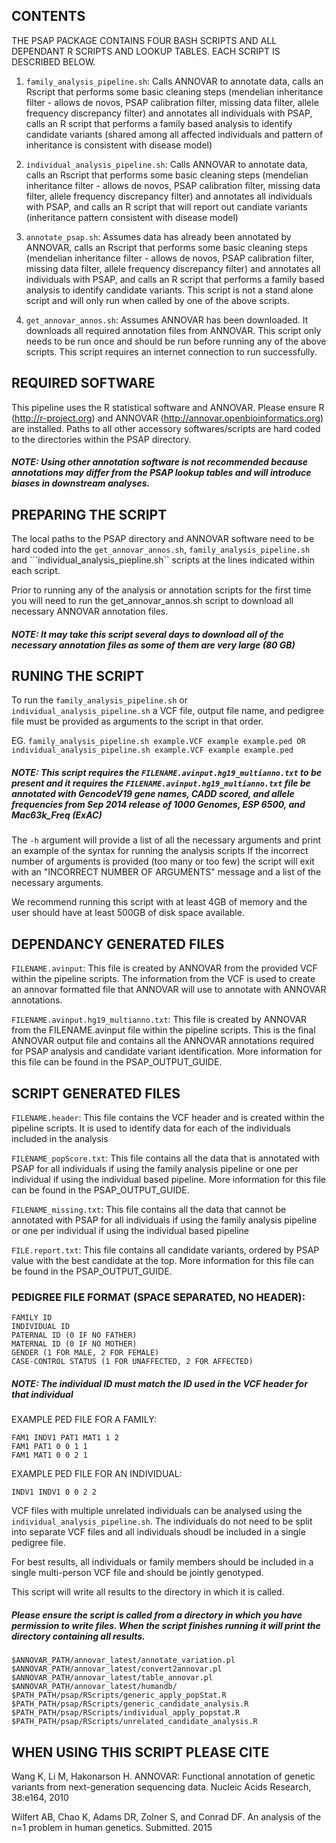 ## CONTENTS
THE PSAP PACKAGE CONTAINS FOUR BASH SCRIPTS AND ALL DEPENDANT R SCRIPTS AND LOOKUP TABLES. EACH SCRIPT IS DESCRIBED BELOW.

1) ```family_analysis_pipeline.sh```: Calls ANNOVAR to annotate data, calls an Rscript that performs some basic cleaning steps (mendelian inheritance filter - allows de novos, PSAP calibration filter, missing data filter, allele frequency discrepancy filter) and annotates all individuals with PSAP, calls an R script that performs a family based analysis to identify candidate variants (shared among all affected individuals and pattern of inheritance is consistent with disease model) 

2) ```individual_analysis_pipeline.sh```: Calls ANNOVAR to annotate data, calls an Rscript that performs some basic cleaning steps (mendelian inheritance filter - allows de novos, PSAP calibration filter, missing data filter, allele frequency discrepancy filter) and annotates all individuals with PSAP, and calls an R script that will report out candiate variants (inheritance pattern consistent with disease model)

3) ```annotate_psap.sh```: Assumes data has already been annotated by ANNOVAR, calls an Rscript that performs some basic cleaning steps (mendelian inheritance filter - allows de novos, PSAP calibration filter, missing data filter, allele frequency discrepancy filter) and annotates all individuals with PSAP, and calls an R script that performs a family based analysis to identify candidate variants.  This script is not a stand alone script and will only run when called by one of the above scripts.

4) ```get_annovar_annos.sh```:  Assumes ANNOVAR has been downloaded.  It downloads all required annotation files from ANNOVAR.  This script only needs to be run once and should be run before running any of the above scripts.  This script requires an internet connection to run successfully.

## REQUIRED SOFTWARE
This pipeline uses the R statistical software and ANNOVAR.  Please ensure R (http://r-project.org) and ANNOVAR (http://annovar.openbioinformatics.org) are installed.  Paths to all other accessory softwares/scripts are hard coded to the directories within the PSAP directory.

##### NOTE: Using other annotation software is not recommended because annotations may differ from the PSAP lookup tables and will introduce biases in downstream analyses. 

## PREPARING THE SCRIPT
The local paths to the PSAP directory and ANNOVAR software need to be hard coded into the ```get_annovar_annos.sh```, ```family_analysis_pipeline.sh``` and ```individual_analysis_piepline.sh`` scripts at the lines indicated within each script.

Prior to running any of the analysis or annotation scripts for the first time you will need to run the get_annovar_annos.sh script to download all necessary ANNOVAR annotation files.  
##### NOTE: It may take this script several days to download all of the necessary annotation files as some of them are very large (80 GB)

## RUNING THE SCRIPT
To run the ```family_analysis_pipeline.sh``` or ```individual_analysis_pipeline.sh``` a VCF file, output file name, and pedigree file must be provided as arguments to the script in that order.

EG. ```family_analysis_pipeline.sh example.VCF example example.ped OR individual_analysis_pipeline.sh example.VCF example example.ped```

##### NOTE: This script requires the ```FILENAME.avinput.hg19_multianno.txt``` to be present and it requires the ```FILENAME.avinput.hg19_multianno.txt``` file be annotated with GencodeV19 gene names, CADD scored, and allele frequencies from Sep 2014 release of 1000 Genomes, ESP 6500, and Mac63k_Freq (ExAC)

The ```-h``` argument will provide a list of all the necessary arguments and print an example of the syntax for running the analysis scripts
If the incorrect number of arguments is provided (too many or too few) the script will exit with an "INCORRECT NUMBER OF ARGUMENTS" message and a list of the necessary arguments.

We recommend running this script with at least 4GB of memory and the user should have at least 500GB of disk space available.

## DEPENDANCY GENERATED FILES
```FILENAME.avinput```: This file is created by ANNOVAR from the provided VCF within the pipeline scripts.  The information from the VCF is used to create an annovar formatted file that ANNOVAR will use to annotate with ANNOVAR annotations.

```FILENAME.avinput.hg19_multianno.txt```: This file is created by ANNOVAR from the FILENAME.avinput file within the pipeline scripts.  This is the final ANNOVAR output file and contains all the ANNOVAR annotations required for PSAP analysis and candidate variant identification. More information for this file can be found in the PSAP_OUTPUT_GUIDE.

## SCRIPT GENERATED FILES
```FILENAME.header```: This file contains the VCF header and is created within the pipeline scripts.  It is used to identify data for each of the individuals included in the analysis

```FILENAME_popScore.txt```: This file contains all the data that is annotated with PSAP for all individuals if using the family analysis pipeline or one per individual if using the individual based pipeline.  More information for this file can be found in the PSAP_OUTPUT_GUIDE.

```FILENAME_missing.txt```: This file contains all the data that cannot be annotated with PSAP for all individuals if using the family analysis pipeline or one per individual if using the individual based pipeline

```FILE.report.txt```: This file contains all candidate variants, ordered by PSAP value with the best candidate at the top.  More information for this file can be found in the PSAP_OUTPUT_GUIDE.

### PEDIGREE FILE FORMAT (SPACE SEPARATED, NO HEADER):

```
FAMILY ID
INDIVIDUAL ID
PATERNAL ID (0 IF NO FATHER)
MATERNAL ID (0 IF NO MOTHER)
GENDER (1 FOR MALE, 2 FOR FEMALE)
CASE-CONTROL STATUS (1 FOR UNAFFECTED, 2 FOR AFFECTED)
```
##### NOTE: The individual ID must match the ID used in the VCF header for that individual

EXAMPLE PED FILE FOR A FAMILY:  

```
FAM1 INDV1 PAT1 MAT1 1 2 
FAM1 PAT1 0 0 1 1 
FAM1 MAT1 0 0 2 1 
```

EXAMPLE PED FILE FOR AN INDIVIDUAL: 

```
INDV1 INDV1 0 0 2 2 
```

VCF files with multiple unrelated individuals can be analysed using the ```individual_analysis_pipeline.sh```.  The individuals do not need to be split into separate VCF files and all individuals shoudl be included in a single pedigree file.
  
For best results, all individuals or family members should be included in a single multi-person VCF file and should be jointly genotyped.

This script will write all results to the directory in which it is called.  
##### Please ensure the script is called from a directory in which you have permission to write files.  When the script finishes running it will print the directory containing all results.



```
$ANNOVAR_PATH/annovar_latest/annotate_variation.pl
$ANNOVAR_PATH/annovar_latest/convert2annovar.pl
$ANNOVAR_PATH/annovar_latest/table_annovar.pl
$ANNOVAR_PATH/annovar_latest/humandb/
$PATH_PATH/psap/RScripts/generic_apply_popStat.R
$PATH_PATH/psap/RScripts/generic_candidate_analysis.R
$PATH_PATH/psap/RScripts/individual_apply_popstat.R
$PATH_PATH/psap/RScripts/unrelated_candidate_analysis.R
```

## WHEN USING THIS SCRIPT PLEASE CITE
Wang K, Li M, Hakonarson H. ANNOVAR: Functional annotation of genetic variants from next-generation sequencing data. Nucleic Acids Research, 38:e164, 2010

Wilfert AB, Chao K, Adams DR, Zolner S, and Conrad DF.  An analysis of the n=1 problem in human genetics. Submitted.  2015

